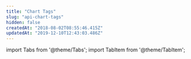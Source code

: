 ```yaml
---
title: "Chart Tags"
slug: "api-chart-tags"
hidden: false
createdAt: "2018-08-02T08:55:46.415Z"
updatedAt: "2019-12-10T12:43:03.486Z"
---
```


import Tabs from '@theme/Tabs';
import TabItem from '@theme/TabItem';

